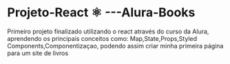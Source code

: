 # Projeto-React ⚛️ ---Alura-Books
<p> Primeiro projeto finalizado utilizando o react através do curso da Alura, aprendendo os principais conceitos como: Map,State,Props,Styled Components,Componentizaçao, podendo assim criar minha primeira página para um site de livros</p>
